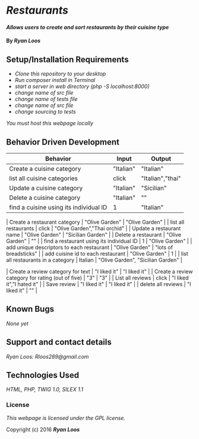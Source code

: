 # _Restaurants_

#### _Allows users to create and sort restaurants by their cuisine type_

#### By _**Ryan Loos**_


## Setup/Installation Requirements

* _Clone this repository to your desktop_
* _Run composer install in Terminal_
* _start a server in web directory (php -S localhost:8000)_
* _change name of src file_
* _change name of tests file_
* _change name of src file_
* _change sourcing to tests_

_You must host this webpage locally_

## Behavior Driven Development

| Behavior      | Input       |Output|
| ------------- |-------------| -----|
| Create a cuisine category | "Italian" | "Italian" |
| list all cuisine categories | click | "Italian","thai" |
| Update a cuisine category | "Italian" | "Sicilian" |
| Delete a cuisine category | "Italian" | "" |
| find a cuisine using its individual ID | 1 | "Italian" |

| Create a restaurant category | "Olive Garden" | "Olive Garden" |
| list all restaurants | click | "Olive Garden","Thai orchid" |
| Update a restaurant name | "Olive Garden" | "Sicilian Garden" |
| Delete a restaurant | "Olive Garden" | "" |
| find a restaurant using its individual ID | 1 | "Olive Garden" |
| add unique descriptors to each restaurant | "Olive Garden" | "lots of breadsticks" |
| add cuisine id to each restaurant | "Olive Garden" | 1 |
| list all restaurants in a category | Italian | "Olive Garden", "Sicilian Garden" |

| Create a review category for text | "I liked it" | "I liked it" |
| Create a review category for rating (out of five) | "3" | "3" |
| List all reviews | click | "I liked it","I hated it" |
| Save review | "I liked it" | "I liked it" |
| delete all reviews | "I liked it" | "" |


## Known Bugs

_None yet_

## Support and contact details

_Ryan Loos: Rloos289@gmail.com_

## Technologies Used

_HTML,
PHP,
TWIG 1.0,
SILEX 1.1_

### License

*This webpage is licensed under the GPL license.*

Copyright (c) 2016 **_Ryan Loos_**
